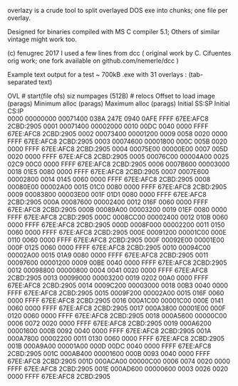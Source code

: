 overlazy is a crude tool to split overlayed DOS exe into chunks; one file per overlay.
 
Designed for binaries compiled with MS C compiler 5.1;
Others of similar vintage might work too.

(c) fenugrec 2017
I used a few lines from dcc ( original work by C. Cifuentes orig work; one fork available on github.com/nemerle/dcc )




Example text output for a test ~ 700kB .exe with 31 overlays :
(tab-separated text)

OVL #	start(file ofs)	siz	numpages (512B)	# relocs	Offset to load image (parags)	Minimum alloc (parags)	Maximum alloc (parags)	Initial SS:SP	Initial CS:IP	
0000	00000000	00071400	038A	247E	0940	0AFE	FFFF	67EE:AFC8	2CBD:2905
0001	00071400	00002000	0010	00DC	0040	0000	FFFF	67EE:AFC8	2CBD:2905
0002	00073400	00001200	0009	0058	0020	0000	FFFF	67EE:AFC8	2CBD:2905
0003	00074600	00001800	000C	005B	0020	0000	FFFF	67EE:AFC8	2CBD:2905
0004	00075E00	00000E00	0007	005D	0020	0000	FFFF	67EE:AFC8	2CBD:2905
0005	00076C00	00004A00	0025	02C9	00C0	0000	FFFF	67EE:AFC8	2CBD:2905
0006	0007B600	00003000	0018	01E5	0080	0000	FFFF	67EE:AFC8	2CBD:2905
0007	0007E600	00002800	0014	0145	0060	0000	FFFF	67EE:AFC8	2CBD:2905
0008	00080E00	00002A00	0015	01C0	0080	0000	FFFF	67EE:AFC8	2CBD:2905
0009	00083800	00003E00	001F	01D1	0080	0000	FFFF	67EE:AFC8	2CBD:2905
000A	00087600	00002400	0012	016F	0060	0000	FFFF	67EE:AFC8	2CBD:2905
000B	00089A00	00003200	0019	01EF	0080	0000	FFFF	67EE:AFC8	2CBD:2905
000C	0008CC00	00002400	0012	010B	0060	0000	FFFF	67EE:AFC8	2CBD:2905
000D	0008F000	00002200	0011	0150	0060	0000	FFFF	67EE:AFC8	2CBD:2905
000E	00091200	00001C00	000E	0110	0060	0000	FFFF	67EE:AFC8	2CBD:2905
000F	00092E00	00001E00	000F	0125	0060	0000	FFFF	67EE:AFC8	2CBD:2905
0010	00094C00	00002A00	0015	01A9	0080	0000	FFFF	67EE:AFC8	2CBD:2905
0011	00097600	00001200	0009	00BE	0040	0000	FFFF	67EE:AFC8	2CBD:2905
0012	00098800	00000800	0004	0041	0020	0000	FFFF	67EE:AFC8	2CBD:2905
0013	00099000	00003200	0019	0202	00A0	0000	FFFF	67EE:AFC8	2CBD:2905
0014	0009C200	00003000	0018	00B3	0040	0000	FFFF	67EE:AFC8	2CBD:2905
0015	0009F200	00002A00	0015	016F	0060	0000	FFFF	67EE:AFC8	2CBD:2905
0016	000A1C00	00001C00	000E	0141	0060	0000	FFFF	67EE:AFC8	2CBD:2905
0017	000A3800	00001E00	000F	0120	0060	0000	FFFF	67EE:AFC8	2CBD:2905
0018	000A5600	00000C00	0006	0072	0020	0000	FFFF	67EE:AFC8	2CBD:2905
0019	000A6200	00001600	000B	0092	0040	0000	FFFF	67EE:AFC8	2CBD:2905
001A	000A7800	00002200	0011	0130	0060	0000	FFFF	67EE:AFC8	2CBD:2905
001B	000A9A00	00001A00	000D	00DC	0040	0000	FFFF	67EE:AFC8	2CBD:2905
001C	000AB400	00001600	000B	0093	0040	0000	FFFF	67EE:AFC8	2CBD:2905
001D	000ACA00	00000C00	0006	0074	0020	0000	FFFF	67EE:AFC8	2CBD:2905
001E	000AD600	00000600	0003	0026	0020	0000	FFFF	67EE:AFC8	2CBD:2905
